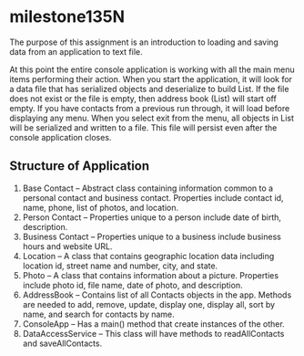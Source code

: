 # milestone135N
The purpose of this assignment is an introduction to loading and saving data from an application to text file.

	
  
  At this point the entire console application is working with all the main menu items performing their action.
	When you start the application, it will look for a data file that has serialized objects and deserialize to build List<BaseContact>. 
  If the file does not exist or the file is empty, then address book (List<BaseContact>) will start off empty.
  If you have contacts from a previous run through, it will load before displaying any menu.
	When you select exit from the menu, all objects in List<BaseContact> will be serialized and written to a file. 
  This file will persist even after the console application closes. 
## Structure of Application
1.	Base Contact – Abstract class containing information common to a personal contact and business contact. Properties include contact id, name, phone, list of photos, and location.
2.	Person Contact – Properties unique to a person include date of birth, description.
3.	Business Contact – Properties unique to a business include business hours and website URL.
4.	Location – A class that contains geographic location data including location id, street name and number, city, and state.
5.	Photo – A class that contains information about a picture. Properties include photo id, file name, date of photo, and description.
6.	AddressBook – Contains list of all Contacts objects in the app. Methods are needed to add, remove, update, display one, display all, sort by name, and search for contacts by name.
7.	ConsoleApp – Has a main() method that create instances of the other.
8.	DataAccessService – This class will have methods to readAllContacts and saveAllContacts. 
